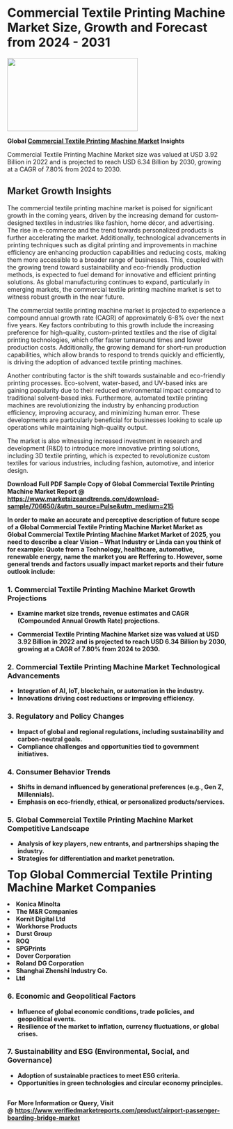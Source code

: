 <H1>Commercial Textile Printing Machine Market Size, Growth and Forecast from 2024 - 2031</H1><img class="aligncenter size-medium wp-image-584254" src="https://thirdeyenews.in/wp-content/uploads/2024/09/Global-Market-Research-300x168.jpeg" alt="" width="300" height="168" /><p><strong>Global&nbsp;<a href="https://www.marketsizeandtrends.com/download-sample/706650/&amp;utm_source=Pulse&amp;utm_medium=215">Commercial Textile Printing Machine Market</a> Insights</strong></p><p>Commercial Textile Printing Machine Market size was valued at USD 3.92 Billion in 2022 and is projected to reach USD 6.34 Billion by 2030, growing at a CAGR of 7.80% from 2024 to 2030.</p><p><h2>Market Growth Insights</h2> <p>The commercial textile printing machine market is poised for significant growth in the coming years, driven by the increasing demand for custom-designed textiles in industries like fashion, home décor, and advertising. The rise in e-commerce and the trend towards personalized products is further accelerating the market. Additionally, technological advancements in printing techniques such as digital printing and improvements in machine efficiency are enhancing production capabilities and reducing costs, making them more accessible to a broader range of businesses. This, coupled with the growing trend toward sustainability and eco-friendly production methods, is expected to fuel demand for innovative and efficient printing solutions. As global manufacturing continues to expand, particularly in emerging markets, the commercial textile printing machine market is set to witness robust growth in the near future.</p> <p><strong></strong></p> <p>The commercial textile printing machine market is projected to experience a compound annual growth rate (CAGR) of approximately 6-8% over the next five years. Key factors contributing to this growth include the increasing preference for high-quality, custom-printed textiles and the rise of digital printing technologies, which offer faster turnaround times and lower production costs. Additionally, the growing demand for short-run production capabilities, which allow brands to respond to trends quickly and efficiently, is driving the adoption of advanced textile printing machines.</p> <p>Another contributing factor is the shift towards sustainable and eco-friendly printing processes. Eco-solvent, water-based, and UV-based inks are gaining popularity due to their reduced environmental impact compared to traditional solvent-based inks. Furthermore, automated textile printing machines are revolutionizing the industry by enhancing production efficiency, improving accuracy, and minimizing human error. These developments are particularly beneficial for businesses looking to scale up operations while maintaining high-quality output.</p> <p>The market is also witnessing increased investment in research and development (R&D) to introduce more innovative printing solutions, including 3D textile printing, which is expected to revolutionize custom textiles for various industries, including fashion, automotive, and interior design.</p> <p><strong></p><p><span class=""><strong>Download Full PDF Sample Copy of Global Commercial Textile Printing Machine Market Report</strong> @ <a href="https://www.marketsizeandtrends.com/download-sample/706650/&amp;utm_source=Pulse&amp;utm_medium=215" target="_blank">https://www.marketsizeandtrends.com/download-sample/706650/&amp;utm_source=Pulse&amp;utm_medium=215</a></span></p><p>In order to make an accurate and perceptive description of future scope of a Global&nbsp;Commercial Textile Printing Machine Market Market as Global&nbsp;Commercial Textile Printing Machine Market Market of 2025, you need to describe a clear Vision &ndash; What Industry or Linda can you think of for example: Quote from a Technology, healthcare, automotive, renewable energy, name the market you are Reffering to. However, some general trends and factors usually impact market reports and their future outlook include:</p><h3>1.&nbsp;<strong>Commercial Textile Printing Machine Market Growth Projections</strong></h3><ul><li>Examine market size trends, revenue estimates and CAGR (Compounded Annual Growth Rate) projections.</li><li><p>Commercial Textile Printing Machine Market size was valued at USD 3.92 Billion in 2022 and is projected to reach USD 6.34 Billion by 2030, growing at a CAGR of 7.80% from 2024 to 2030.</p></li></ul><h3>2.&nbsp;<strong>Commercial Textile Printing Machine Market Technological Advancements</strong></h3><ul><li>Integration of AI, IoT, blockchain, or automation in the industry.</li><li>Innovations driving cost reductions or improving efficiency.</li></ul><h3>3.&nbsp;<strong>Regulatory and Policy Changes</strong></h3><ul><li>Impact of global and regional regulations, including sustainability and carbon-neutral goals.</li><li>Compliance challenges and opportunities tied to government initiatives.</li></ul><h3>4.&nbsp;<strong>Consumer Behavior Trends</strong></h3><ul><li>Shifts in demand influenced by generational preferences (e.g., Gen Z, Millennials).</li><li>Emphasis on eco-friendly, ethical, or personalized products/services.</li></ul><h3>5.&nbsp;<strong>Global Commercial Textile Printing Machine Market Competitive Landscape</strong></h3><ul><li>Analysis of key players, new entrants, and partnerships shaping the industry.</li><li>Strategies for differentiation and market penetration.</li></ul><p data-pm-slice="1 1 []"><span style="color: inherit; font-family: inherit; font-size: 25px;">Top Global Commercial Textile Printing Machine Market Companies</span></p><div class="" data-test-id=""><p><li>Konica Minolta</li><li> The M&R Companies</li><li> Kornit Digital Ltd</li><li> Workhorse Products</li><li> Durst Group</li><li> ROQ</li><li> SPGPrints</li><li> Dover Corporation</li><li> Roland DG Corporation</li><li> Shanghai Zhenshi Industry Co.</li><li> Ltd</li></p></div><h3>6.&nbsp;<strong>Economic and Geopolitical Factors</strong></h3><ul><li>Influence of global economic conditions, trade policies, and geopolitical events.</li><li>Resilience of the market to inflation, currency fluctuations, or global crises.</li></ul><h3>7.&nbsp;<strong>Sustainability and ESG (Environmental, Social, and Governance)</strong></h3><ul><li>Adoption of sustainable practices to meet ESG criteria.</li><li>Opportunities in green technologies and circular economy principles.</li></ul><h2><strong style="font-size: 14px;">For More Information or Query, Visit @&nbsp;</strong><a style="background-color: #ffffff; font-size: 14px;" href="https://www.marketsizeandtrends.com/report/commercial-textile-printing-machine-market/" target="_blank">https://www.verifiedmarketreports.com/product/airport-passenger-boarding-bridge-market</a></h2>
